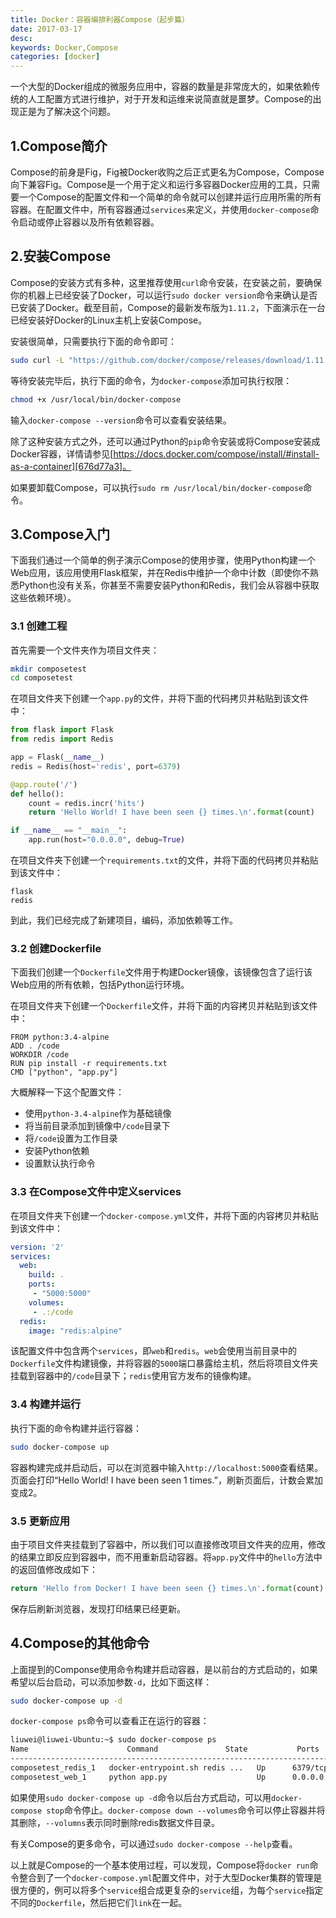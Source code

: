 ```yaml
---
title: Docker：容器编排利器Compose（起步篇）
date: 2017-03-17
desc:
keywords: Docker,Compose
categories: [docker]
---
```


一个大型的Docker组成的微服务应用中，容器的数量是非常庞大的，如果依赖传统的人工配置方式进行维护，对于开发和运维来说简直就是噩梦。Compose的出现正是为了解决这个问题。

<!-- more -->

## 1.Compose简介

Compose的前身是Fig，Fig被Docker收购之后正式更名为Compose，Compose向下兼容Fig。Compose是一个用于定义和运行多容器Docker应用的工具，只需要一个Compose的配置文件和一个简单的命令就可以创建并运行应用所需的所有容器。在配置文件中，所有容器通过`services`来定义，并使用`docker-compose`命令启动或停止容器以及所有依赖容器。

## 2.安装Compose

Compose的安装方式有多种，这里推荐使用`curl`命令安装，在安装之前，要确保你的机器上已经安装了Docker，可以运行`sudo docker version`命令来确认是否已安装了Docker。截至目前，Compose的最新发布版为`1.11.2`，下面演示在一台已经安装好Docker的Linux主机上安装Compose。

安装很简单，只需要执行下面的命令即可：

```bash
sudo curl -L "https://github.com/docker/compose/releases/download/1.11.2/docker-compose-$(uname -s)-$(uname -m)" -o /usr/local/bin/docker-compose
```

等待安装完毕后，执行下面的命令，为`docker-compose`添加可执行权限：

```bash
chmod +x /usr/local/bin/docker-compose
```

输入`docker-compose --version`命令可以查看安装结果。

除了这种安装方式之外，还可以通过Python的`pip`命令安装或将Compose安装成Docker容器，详情请参见[https://docs.docker.com/compose/install/#install-as-a-container][676d77a3]。

如果要卸载Compose，可以执行`sudo rm /usr/local/bin/docker-compose`命令。

## 3.Compose入门

下面我们通过一个简单的例子演示Compose的使用步骤，使用Python构建一个Web应用，该应用使用Flask框架，并在Redis中维护一个命中计数（即使你不熟悉Python也没有关系，你甚至不需要安装Python和Redis，我们会从容器中获取这些依赖环境）。

### 3.1 创建工程

首先需要一个文件夹作为项目文件夹：

```bash
mkdir composetest
cd composetest
```

在项目文件夹下创建一个`app.py`的文件，并将下面的代码拷贝并粘贴到该文件中：

```python
from flask import Flask
from redis import Redis

app = Flask(__name__)
redis = Redis(host='redis', port=6379)

@app.route('/')
def hello():
    count = redis.incr('hits')
    return 'Hello World! I have been seen {} times.\n'.format(count)

if __name__ == "__main__":
    app.run(host="0.0.0.0", debug=True)
```

在项目文件夹下创建一个`requirements.txt`的文件，并将下面的代码拷贝并粘贴到该文件中：

```
flask
redis
```

到此，我们已经完成了新建项目，编码，添加依赖等工作。

### 3.2 创建Dockerfile

下面我们创建一个`Dockerfile`文件用于构建Docker镜像，该镜像包含了运行该Web应用的所有依赖，包括Python运行环境。

在项目文件夹下创建一个`Dockerfile`文件，并将下面的内容拷贝并粘贴到该文件中：

```
FROM python:3.4-alpine
ADD . /code
WORKDIR /code
RUN pip install -r requirements.txt
CMD ["python", "app.py"]
```

大概解释一下这个配置文件：

- 使用`python-3.4-alpine`作为基础镜像
- 将当前目录添加到镜像中`/code`目录下
- 将`/code`设置为工作目录
- 安装Python依赖
- 设置默认执行命令

### 3.3 在Compose文件中定义services

在项目文件夹下创建一个`docker-compose.yml`文件，并将下面的内容拷贝并粘贴到该文件中：

```yml
version: '2'
services:
  web:
    build: .
    ports:
     - "5000:5000"
    volumes:
     - .:/code
  redis:
    image: "redis:alpine"
```

该配置文件中包含两个`services`，即`web`和`redis`。`web`会使用当前目录中的`Dockerfile`文件构建镜像，并将容器的`5000`端口暴露给主机，然后将项目文件夹挂载到容器中的`/code`目录下；`redis`使用官方发布的镜像构建。

### 3.4 构建并运行

执行下面的命令构建并运行容器：

```bash
sudo docker-compose up
```

容器构建完成并启动后，可以在浏览器中输入`http://localhost:5000`查看结果。页面会打印“Hello World! I have been seen 1 times.”，刷新页面后，计数会累加变成2。

### 3.5 更新应用

由于项目文件夹挂载到了容器中，所以我们可以直接修改项目文件夹的应用，修改的结果立即反应到容器中，而不用重新启动容器。将`app.py`文件中的`hello`方法中的返回值修改成如下：

```python
return 'Hello from Docker! I have been seen {} times.\n'.format(count)
```

保存后刷新浏览器，发现打印结果已经更新。

## 4.Compose的其他命令

上面提到的Componse使用命令构建并启动容器，是以前台的方式启动的，如果希望以后台启动，可以添加参数`-d`，比如下面这样：

```bash
sudo docker-compose up -d
```

`docker-compose ps`命令可以查看正在运行的容器：

```bash
liuwei@liuwei-Ubuntu:~$ sudo docker-compose ps
Name                      Command               State           Ports
-------------------------------------------------------------------------------------
composetest_redis_1   docker-entrypoint.sh redis ...   Up      6379/tcp
composetest_web_1     python app.py                    Up      0.0.0.0:5000->5000/tcp
```

如果使用`sudo docker-compose up -d`命令以后台方式启动，可以用`docker-compose stop`命令停止。`docker-compose down --volumes`命令可以停止容器并将其删除，`--volumns`表示同时删除redis数据文件目录。

有关Compose的更多命令，可以通过`sudo docker-compose --help`查看。

以上就是Compose的一个基本使用过程，可以发现，Compose将`docker run`命令整合到了一个`docker-compose.yml`配置文件中，对于大型Docker集群的管理是很方便的，例可以将多个`service`组合成更复杂的`service`组，为每个`service`指定不同的`Dockerfile`，然后把它们`link`在一起。

[676d77a3]: https://docs.docker.com/compose/install/#install-as-a-container "https://docs.docker.com/compose/install/#install-as-a-container"
